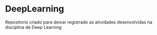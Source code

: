 # DeepLearning
Repositorio criado para deixar registrado as atividades desenvolvidas na disciplina de Deep Learning
